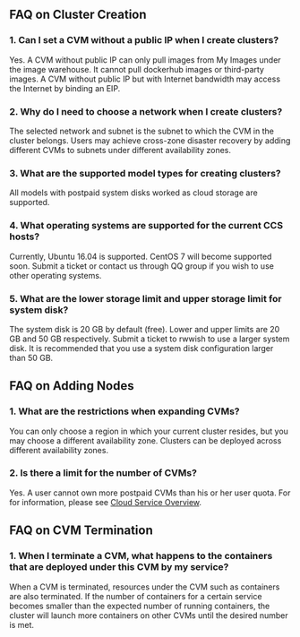 ## FAQ on Cluster Creation
### 1. Can I set a CVM without a public IP when I create clusters?

Yes. A CVM without public IP can only pull images from My Images under the image warehouse. It cannot pull dockerhub images or third-party images.
A CVM without public IP but with Internet bandwidth may access the Internet by binding an EIP.

### 2. Why do I need to choose a network when I create clusters?
The selected network and subnet is the subnet to which the CVM in the cluster belongs. Users may achieve cross-zone disaster recovery by adding different CVMs to subnets under different availability zones.

### 3. What are the supported model types for creating clusters?
All models with postpaid system disks worked as cloud storage are supported.

### 4. What operating systems are supported for the current CCS hosts?
Currently, Ubuntu 16.04 is supported. CentOS 7 will become supported soon. Submit a ticket or contact us through QQ group if you wish to use other operating systems.

### 5. What are the lower storage limit and upper storage limit for system disk?
The system disk is 20 GB by default (free). Lower and upper limits are 20 GB and 50 GB respectively. Submit a ticket to rwwish to use a larger system disk. It is recommended that you use a system disk configuration larger than 50 GB.

## FAQ on Adding Nodes
### 1. What are the restrictions when expanding CVMs?
You can only choose a region in which your current cluster resides, but you may choose a different availability zone. Clusters can be deployed across different availability zones.

### 2. Is there a limit for the number of CVMs?
Yes. A user cannot own more postpaid CVMs than his or her user quota. For for information, please see [Cloud Service Overview](https://console.qcloud.com/cvm/overview).

## FAQ on CVM Termination
### 1. When I terminate a CVM, what happens to the containers that are deployed under this CVM by my service?
When a CVM is terminated, resources under the CVM such as containers are also terminated. If the number of containers for a certain service becomes smaller than the expected number of running containers, the cluster will launch more containers on other CVMs until the desired number is met.

